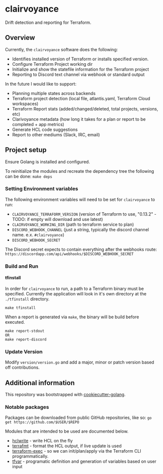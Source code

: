 # clairvoyance
Drift detection and reporting for Terraform.

## Overview
Currently, the `clairvoyance` software does the following:
- Identifies installed version of Terraform or installs specified version.
- Configure Terraform Project working dir
- Initialize and show the statefile information for the Terraform project
- Reporting to Discord text channel via webhook or standard output

In the future I would like to support:
- Planning multiple states across backends
- Terraform project detection (local file, atlantis.yaml, Terraform Cloud workspaces)
- Terraform Report stats (added/changed/deleted, total projects, versions, etc)
- Clarivoyance metadata (how long it takes for a plan or report to be completed + app metrics)
- Generate HCL code suggestions
- Report to other mediums (Slack, IRC, email)

## Project setup
Ensure Golang is installed and configured.

To reinitialize the modules and recreate the dependency tree the following can be done:
`make deps`

### Setting Environment variables
The following environment variables will need to be set for `clairvoyance` to run:
- `CLAIRVOYANCE_TERRAFORM_VERSION` (version of Terraform to use, "0.13.2" - TODO: if empty will download and use latest)
- `CLAIRVOYANCE_WORKING_DIR` (path to terraform service to plan) 
- `DISCORD_WEBHOOK_CHANNEL` (just a string, typically the discord channel name. e.x. `#clairvoyance`)
- `DISCORD_WEBHOOK_SECRET`

The Discord secret expects to contain everything after the webhooks route:
`https://discordapp.com/api/webhooks/$DISCORD_WEBHOOK_SECRET`

### Build and Run
#### tfinstall
In order for `clairvoyance` to run, a path to a Terraform binary must be specified.
Currently the application will look in it's own directory at the `./tfinstall` directory.
```
make tfinstall
```

When a report is generated via `make`, the binary will be build before executed.
```
make report-stdout
OR
make report-discord
`````

### Update Version
Modify `version/version.go` and add a major, minor or patch version based off contributions.

## Additional information
This repository was bootstrapped with [cookiecutter-golang](https://github.com/lacion/cookiecutter-golang).

### Notable packages
Packages can be downloaded from public GitHub repositories, like so:
`go get https://github.com/$USER/$REPO`

Modules that are intended to be used are documented below.
- [hclwrite](https://github.com/hashicorp/hcl/tree/v2.0.0/hclwrite) - write HCL on the fly
- [terrafmt](https://github.com/terrycain/terrafmt) - format the HCL output, if live update is used
- [terraform-exec](https://github.com/kmoe/terraform-exec) - so we can init/plan/apply via the Terraform CLI programmatically.
- [tfvar](https://github.com/shihanng/tfvar) - programatic definition and generation of variables based on user input
